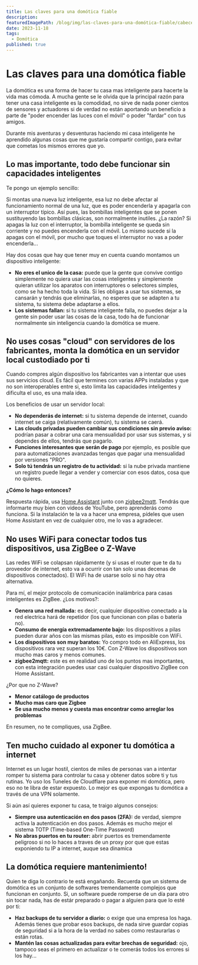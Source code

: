```yaml
---
title: Las claves para una domótica fiable
description: 
featuredImagePath: /blog/img/las-claves-para-una-domótica-fiable/cabecera.png
date: 2023-11-18
tags:
  - Domótica
published: true
---
```


# Las claves para una domótica fiable

La domótica es una forma de hacer tu casa mas inteligente para hacerte la vida mas cómoda. 
A mucha gente se le olvida que la principal razón para tener una casa inteligente es la comodidad, no sirve de nada poner 
cientos de sensores y actuadores si de verdad no están aportando un beneficio a parte de "poder encender las luces con el móvil" o 
poder "fardar" con tus amigos.

Durante mis aventuras y desventuras haciendo mi casa inteligente he aprendido algunas cosas que me gustaría compartir contigo, para evitar que cometas los mismos errores que yo.

## Lo mas importante, todo debe funcionar sin capacidades inteligentes
Te pongo un ejemplo sencillo:

Si montas una nueva luz inteligente, esa luz no debe afectar al funcionamiento normal de una luz, que es poder encenderla y apagarla con un interruptor típico.
Así pues, las bombillas inteligentes que se ponen sustituyendo las bombillas clásicas, son normalmente inutiles. ¿La razón? 
Si apagas la luz con el interruptor, la bombilla inteligente se queda sin corriente y no puedes encenderla con el móvil. 
Lo mismo sucede si la apagas con el móvil, por mucho que toques el interruptor no vas a poder encenderla...

Hay dos cosas que hay que tener muy en cuenta cuando montamos un dispositivo inteligente:
- **No eres el unico de la casa:** puede que la gente que convive contigo simplemente no quiera usar las cosas inteligentes y 
simplemente quieran utilizar los aparatos con interruptores o selectores simples, como se ha hecho toda la vida. Si les obligas a usar tus sistemas, 
se cansarán y tendrás que eliminarlas, no esperes que se adapten a tu sistema, tu sistema debe adaptarse a ellos.
- **Los sistemas fallan:** si tu sistema inteligente falla, no puedes dejar a la gente sin poder usar las cosas de la casa, 
todo ha de funcionar normalmente sin inteligencia cuando la domótica se muere.

## No uses cosas "cloud" con servidores de los fabricantes, monta la domótica en un servidor local custodiado por ti
Cuando compres algún dispositivo los fabricantes van a intentar que uses sus servicios cloud. 
Es fácil que termines con varias APPs instaladas y que no son interoperables entre si, esto limita las capacidades inteligentes y dificulta el uso, es una mala idea.

Los beneficios de usar un servidor local:

- **No dependerás de internet:** si tu sistema depende de internet, cuando internet se caiga (relativamente común), tu sistema se caerá.
- **Las clouds privadas pueden cambiar sus condiciones sin previo aviso:** podrían pasar a cobrar una cara mensualidad por usar sus sistemas, y si dependes de ellos, tendrás que pagarlo.
- **Funciones interesantes que serán de pago** por ejemplo, es posible que para automatizaciones avanzadas tengas que pagar una mensualidad por versiones "PRO".
- **Solo tú tendrás un registro de tu actividad:** si la nube privada mantiene un registro puede llegar a vender y comerciar con esos datos, cosa que no quieres.

**¿Cómo lo hago entonces?**

Respuesta rápida, usa [Home Assistant](https://www.home-assistant.io/getting-started/) junto con [zigbee2mqtt](https://www.zigbee2mqtt.io/).
Tendrás que informarte muy bien con videos de YouTube, pero aprenderás como funciona. 
Si la instalación te la va a hacer una empresa, pídeles que usen Home Assistant en vez de cualquier otro, me lo vas a agradecer.

## No uses WiFi para conectar todos tus dispositivos, usa ZigBee o Z-Wave

Las redes WiFi se colapsan rápidamente (y si usas el router que te da tu proveedor de internet, esto va a ocurrir con tan solo unas decenas de dispositivos conectados). 
El WiFi ha de usarse solo si no hay otra alternativa.

Para mí, el mejor protocolo de comunicación inalámbrica para casas inteligentes es ZigBee. ¿Los motivos?:
- **Genera una red mallada:** es decir, cualquier dispositivo conectado a la red electrica hará de repetidor (los que funcionan con pilas o batería no).
- **Consumo de energía extremadamente bajo:** los dispositivos a pilas pueden durar años con las mismas pilas, esto es imposible con WiFi.
- **Los dispositivos son muy baratos:** Yo compro todo en AliExpress, los dispositivos rara vez superan los 10€. Con Z-Wave los dispositivos son mucho mas caros y menos comunes.
- **zigbee2mqtt:** este es en realidad uno de los puntos mas importantes, con esta integración puedes usar casi cualquier dispositivo ZigBee con Home Assistant.

¿Por que no Z-Wave?
- **Menor catálogo de productos**
- **Mucho mas caro que Zigbee**
- **Se usa mucho menos y cuesta mas encontrar como arreglar los problemas**

En resumen, no te compliques, usa ZigBee.

## Ten mucho cuidado al exponer tu domótica a internet

Internet es un lugar hostil, cientos de miles de personas van a intentar romper tu sistema para controlar tu casa y obtener datos sobre ti y tus rutinas.
Yo uso los Tuneles de Cloudflare para exponer mi domótica, pero eso no te libra de estar expuesto. Lo mejor es que expongas tu domótica a través de una VPN solamente.

Si aún así quieres exponer tu casa, te traigo algunos consejos:
- **Siempre usa autenticación en dos pasos (2FA):** de verdad, siempre activa la autenticación en dos pasos. Además es mucho mejor el sistema TOTP (Time-based One-Time Password) 
- **No abras puertos en tu router:** abrir puertos es tremendamente peligroso si no lo haces a traves de un proxy por que que estas exponiendo tu IP a internet, auque sea dinamica 

## La domótica requiere mantenimiento!

Quien te diga lo contrario te está engañando. Recuerda que un sistema de domótica es un conjunto de softwares tremendamente complejos que funcionan en conjunto.
Si, un software puede romperse de un día para otro sin tocar nada, has de estár preparado o pagar a alguien para que lo esté por ti:

- **Haz backups de tu servidor a diario:** o exige que una empresa los haga. Además tienes que probar esos backups, de nada sirve guardar copias de seguridad si a la hora de la verdad no sabes como restaurarlas o están rotas.
- **Mantén las cosas actualizadas para evitar brechas de seguridad:** ojo, tampoco seas el primero en actualizar o te comerás todos los errores si los hay...
